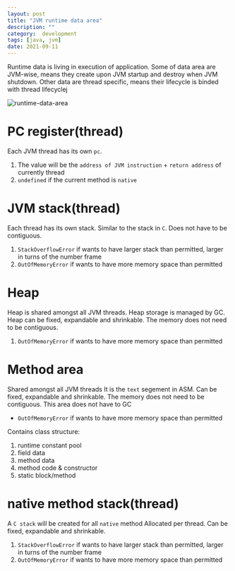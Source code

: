 ```yaml
---
layout: post
title: "JVM runtime data area"
description: ""
category:  development
tags: [java, jvm]
date: 2021-09-11
---
```


Runtime data is living in execution of application.
Some of data area are JVM-wise, means they create upon JVM startup and destroy when JVM shutdown.
Other data are thread specific, means their lifecycle is binded with thread lifecyclej

![runtime-data-area](https://www.programcreek.com/wp-content/uploads/2013/04/JVM-runtime-data-area.jpg)


# PC register(thread)

Each JVM thread has its own `pc`.

1. The value will be the `address of JVM instruction` + `return address` of currently thread
2. `undefined` if the current method is `native`

# JVM stack(thread)

Each thread has its own stack.
Similar to the stack in `C`.
Does not have to be contiguous.

1. `StackOverflowError` if wants to have larger stack than permitted, larger in turns of the number frame
2. `OutOfMemoryError` if wants to have more memory space than permitted


# Heap

Heap is shared amongst all JVM threads.
Heap storage is managed by GC.
Heap can be fixed, expandable and shrinkable.
The memory does not need to be contiguous.

1. `OutOfMemoryError` if wants to have more memory space than permitted

# Method area

Shared amongst all JVM threads
It is the `text` segement in ASM.
Can be fixed, expandable and shrinkable.
The memory does not need to be contiguous.
This area does not have to GC

* `OutOfMemoryError` if wants to have more memory space than permitted

Contains class structure:

1. runtime constant pool
2. field data
3. method data
4. method code & constructor
5. static block/method


# native method stack(thread)

A `C stack` will be created for all `native` method
Allocated per thread.
Can be fixed, expandable and shrinkable.


1. `StackOverflowError` if wants to have larger stack than permitted, larger in turns of the number frame
2. `OutOfMemoryError` if wants to have more memory space than permitted
